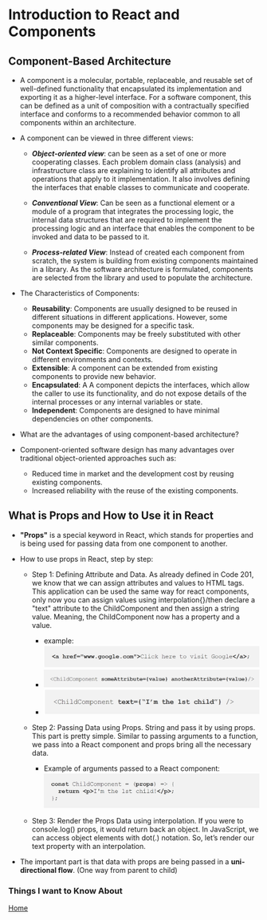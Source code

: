 # Introduction to React and Components

## Component-Based Architecture

- A component is a molecular, portable, replaceable, and reusable set of well-defined functionality that encapsulated its implementation and exporting it as a higher-level interface. For a software component, this can be defined as a unit of composition with a contractually specified interface and conforms to a recommended behavior common to all components within an architecture.

- A component can be viewed in three different views:

  - ***Object-oriented view***: can be seen as a set of one or more cooperating classes. Each problem domain class (analysis) and infrastructure class are explaining to identify all attributes and operations that apply to it implementation. It also involves defining the interfaces that enable classes to communicate and cooperate.

  - ***Conventional View***: Can be seen as a functional element or a module of a program that integrates the processing logic, the internal data structures that are required to implement the processing logic and an interface that enables the component to be invoked and data to be passed to it.

  - ***Process-related View***: Instead of created each component from scratch, the system is building from existing components maintained in a library. As the software architecture is formulated, components are selected from the library and used to populate the architecture.

- The Characteristics of Components:

  - **Reusability**: Components are usually designed to be reused in different situations in different applications. However, some components may be designed for a specific task.
  - **Replaceable**: Components may be freely substituted with other similar components.
  - **Not Context Specific**: Components are designed to operate in different environments and contexts.
  - **Extensible**:  A component can be extended from existing components to provide new behavior.
  - **Encapsulated**:  A A component depicts the interfaces, which allow the caller to use its functionality, and do not expose details of the internal processes or any internal variables or state.
  - **Independent**: Components are designed to have minimal dependencies on other components.

- What are the advantages of using component-based architecture?

- Component-oriented software design has many advantages over traditional object-oriented approaches such as:

  - Reduced time in market and the development cost by reusing existing components.
  - Increased reliability with the reuse of the existing components.

## What is Props and How to Use it in React

- **"Props"** is a special keyword in React, which stands for properties and is being used for passing data from one component to another.

- How to use props in React, step by step:

  - Step 1: Defining Attribute and Data. As already defined in Code 201, we know that we can assign attributes and values to HTML tags. This application can be used the same way for react components, only now you can assign values using interpolation{}/then declare a "text" attribute to the ChildComponent and then assign a string value. Meaning, the ChildComponent now has a property and a value.
    - example: ![html](Images/HTML%20tag%20example.png)
    - ![inter](Images/interpolation%20example.png)
    - ![first](Images/fitst%20child.png)

  - Step 2: Passing Data using Props. String and pass it by using props. This part is pretty simple. Similar to passing arguments to a function, we pass into a React component and props bring all the necessary data.
    - Example of arguments passed to a React component: ![arg](Images/Arguments%20to%20React%20.png)

  - Step 3: Render the Props Data using interpolation. If you were to console.log() props, it would return back an object. In JavaScript, we can access object elements with dot(.) notation. So, let’s render our text property with an interpolation.

- The important part is that data with props are being passed in a **uni-directional flow**. (One way from parent to child)

### Things I want to Know About

[Home](https://keelen-fisher.github.io/new-repository/)
